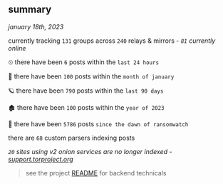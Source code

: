 
## summary
_january 18th, 2023_

currently tracking `131` groups across `240` relays & mirrors - _`81` currently online_

⏲ there have been `6` posts within the `last 24 hours`

🦈 there have been `100` posts within the `month of january`

🪐 there have been `790` posts within the `last 90 days`

🏚 there have been `100` posts within the `year of 2023`

🦕 there have been `5786` posts `since the dawn of ransomwatch`

there are `68` custom parsers indexing posts

_`20` sites using v2 onion services are no longer indexed - [support.torproject.org](https://support.torproject.org/onionservices/v2-deprecation/)_

> see the project [README](https://github.com/joshhighet/ransomwatch#ransomwatch--) for backend technicals
